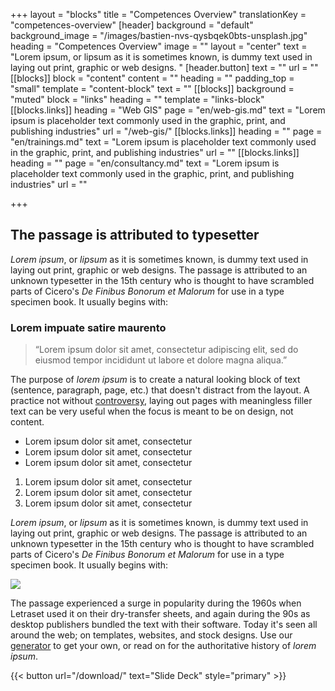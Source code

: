+++
layout = "blocks"
title = "Competences Overview"
translationKey = "competences-overview"
[header]
background = "default"
background_image = "/images/bastien-nvs-qysbqek0bts-unsplash.jpg"
heading = "Competences Overview"
image = ""
layout = "center"
text = "Lorem ipsum, or lipsum as it is sometimes known, is dummy text used in laying out print, graphic or web designs. "
[header.button]
text = ""
url = ""
[[blocks]]
block = "content"
content = ""
heading = ""
padding_top = "small"
template = "content-block"
text = ""
[[blocks]]
background = "muted"
block = "links"
heading = ""
template = "links-block"
[[blocks.links]]
heading = "Web GIS"
page = "en/web-gis.md"
text = "Lorem ipsum is placeholder text commonly used in the graphic, print, and publishing industries"
url = "/web-gis/"
[[blocks.links]]
heading = ""
page = "en/trainings.md"
text = "Lorem ipsum is placeholder text commonly used in the graphic, print, and publishing industries"
url = ""
[[blocks.links]]
heading = ""
page = "en/consultancy.md"
text = "Lorem ipsum is placeholder text commonly used in the graphic, print, and publishing industries"
url = ""

+++
## The passage is attributed to typesetter

_Lorem ipsum_, or _lipsum_ as it is sometimes known, is dummy text used in laying out print, graphic or web designs. The passage is attributed to an unknown typesetter in the 15th century who is thought to have scrambled parts of Cicero's _De Finibus Bonorum et Malorum_ for use in a type specimen book. It usually begins with:

### Lorem impuate satire maurento

> “Lorem ipsum dolor sit amet, consectetur adipiscing elit, sed do eiusmod tempor incididunt ut labore et dolore magna aliqua.”

The purpose of _lorem ipsum_ is to create a natural looking block of text (sentence, paragraph, page, etc.) that doesn't distract from the layout. A practice not without [controversy](https://loremipsum.io/#controversy "Controversy in the Design World"), laying out pages with meaningless filler text can be very useful when the focus is meant to be on design, not content.

* Lorem ipsum dolor sit amet, consectetur
* Lorem ipsum dolor sit amet, consectetur
* Lorem ipsum dolor sit amet, consectetur

1. Lorem ipsum dolor sit amet, consectetur
2. Lorem ipsum dolor sit amet, consectetur
3. Lorem ipsum dolor sit amet, consectetur

_Lorem ipsum_, or _lipsum_ as it is sometimes known, is dummy text used in laying out print, graphic or web designs. The passage is attributed to an unknown typesetter in the 15th century who is thought to have scrambled parts of Cicero's _De Finibus Bonorum et Malorum_ for use in a type specimen book. It usually begins with:

![](/images/bastien-nvs-qysbqek0bts-unsplash.jpg)

The passage experienced a surge in popularity during the 1960s when Letraset used it on their dry-transfer sheets, and again during the 90s as desktop publishers bundled the text with their software. Today it's seen all around the web; on templates, websites, and stock designs. Use our [generator](https://loremipsum.io/#generator "Lorem Ipsum Generator") to get your own, or read on for the authoritative history of _lorem ipsum_.

{{< button url="/download/" text="Slide Deck" style="primary" >}}
